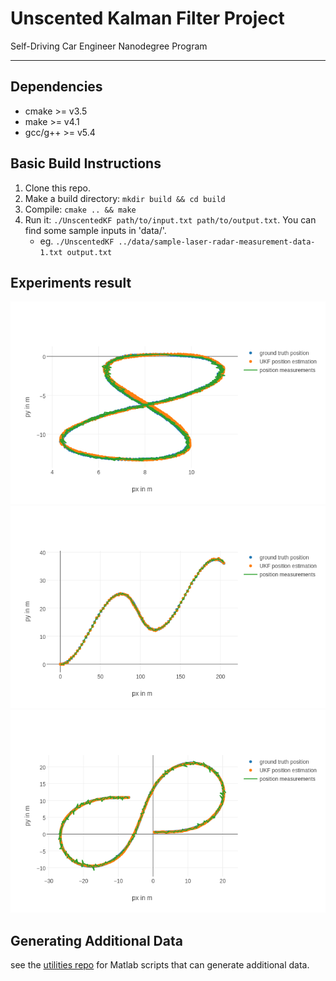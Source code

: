 # Unscented Kalman Filter Project 
Self-Driving Car Engineer Nanodegree Program

---
[ukf_sample_1]: ./doc/sample-1-std_a_1.2_std_yawdd_0.5.png
[ukf_sample_2]: ./doc/sample-2.png
[ukf_sample_3]: ./doc/ukf-obj-pose.png


## Dependencies

* cmake >= v3.5
* make >= v4.1
* gcc/g++ >= v5.4

## Basic Build Instructions

1. Clone this repo.
2. Make a build directory: `mkdir build && cd build`
3. Compile: `cmake .. && make`
4. Run it: `./UnscentedKF path/to/input.txt path/to/output.txt`. You can find
   some sample inputs in 'data/'.
    - eg. `./UnscentedKF ../data/sample-laser-radar-measurement-data-1.txt output.txt`

## Experiments result
![alt_text][ukf_sample_1]
![alt_text][ukf_sample_2]
![alt_text][ukf_sample_3]

## Generating Additional Data

see the
[utilities repo](https://github.com/udacity/CarND-Mercedes-SF-Utilities) for
Matlab scripts that can generate additional data.

